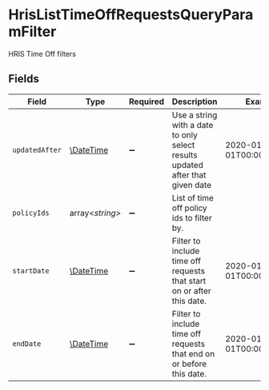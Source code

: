 # HrisListTimeOffRequestsQueryParamFilter

HRIS Time Off filters


## Fields

| Field                                                                         | Type                                                                          | Required                                                                      | Description                                                                   | Example                                                                       |
| ----------------------------------------------------------------------------- | ----------------------------------------------------------------------------- | ----------------------------------------------------------------------------- | ----------------------------------------------------------------------------- | ----------------------------------------------------------------------------- |
| `updatedAfter`                                                                | [\DateTime](https://www.php.net/manual/en/class.datetime.php)                 | :heavy_minus_sign:                                                            | Use a string with a date to only select results updated after that given date | 2020-01-01T00:00:00.000Z                                                      |
| `policyIds`                                                                   | array<*string*>                                                               | :heavy_minus_sign:                                                            | List of time off policy ids to filter by.                                     |                                                                               |
| `startDate`                                                                   | [\DateTime](https://www.php.net/manual/en/class.datetime.php)                 | :heavy_minus_sign:                                                            | Filter to include time off requests that start on or after this date.         | 2020-01-01T00:00:00.000Z                                                      |
| `endDate`                                                                     | [\DateTime](https://www.php.net/manual/en/class.datetime.php)                 | :heavy_minus_sign:                                                            | Filter to include time off requests that end on or before this date.          | 2020-01-01T00:00:00.000Z                                                      |